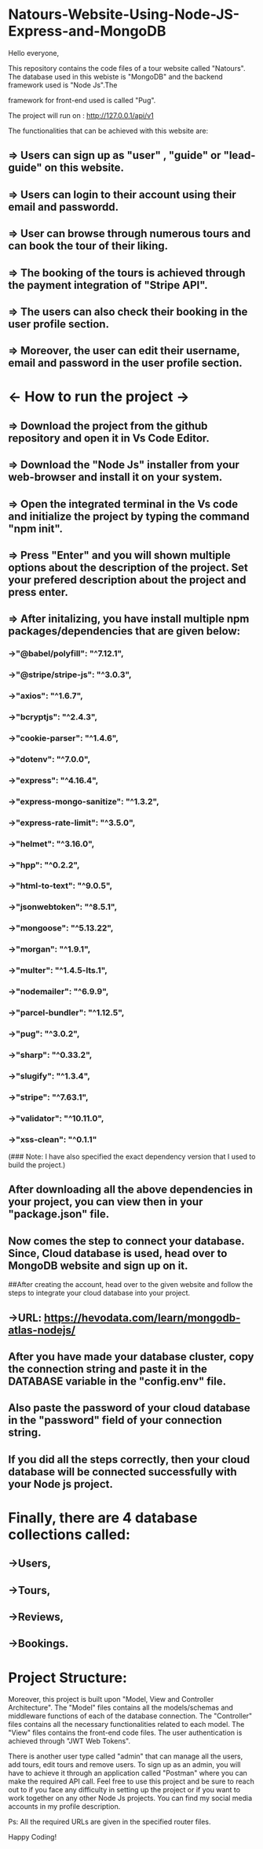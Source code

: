 # Natours-Website-Using-Node-JS-Express-and-MongoDB

Hello everyone,

This repository contains the code files of a tour website called "Natours". The database used in this webiste is "MongoDB" and the backend framework used is "Node Js".The 

framework for front-end used is called "Pug".

The project will run on : http://127.0.0.1/api/v1

The functionalities that can be achieved with this website are:

## => Users can sign up as "user" , "guide" or "lead-guide" on this website.

## => Users can login to their account using their email and passwordd.

## => User can browse through numerous tours and can book the tour of their liking.

## => The booking of the tours is achieved through the payment integration of "Stripe API".

## => The users can also check their booking in the user profile section.

## => Moreover, the user can edit their username, email and password in the user profile section.

# <- How to run the project ->

## => Download the project from the github repository and open it in Vs Code Editor.

## => Download the "Node Js" installer from your web-browser and install it on your system.

## => Open the integrated terminal in the Vs code and initialize the project by typing the command "npm init".

## => Press "Enter" and you will shown multiple options about the description of the project. Set your prefered description about the project and press enter.

## => After initalizing, you have install multiple npm packages/dependencies that are given below:

  ### ->"@babel/polyfill": "^7.12.1",
  
  ### ->"@stripe/stripe-js": "^3.0.3",
  
  ### ->"axios": "^1.6.7",
  
  ### ->"bcryptjs": "^2.4.3",
  
  ### ->"cookie-parser": "^1.4.6",
  
  ### ->"dotenv": "^7.0.0",
  
  ### ->"express": "^4.16.4",
  
  ### ->"express-mongo-sanitize": "^1.3.2",
  
  ### ->"express-rate-limit": "^3.5.0",
  
  ### ->"helmet": "^3.16.0",
  
  ### ->"hpp": "^0.2.2",
  
  ### ->"html-to-text": "^9.0.5",
  
  ### ->"jsonwebtoken": "^8.5.1",
  
  ### ->"mongoose": "^5.13.22",
  
  ### ->"morgan": "^1.9.1",
  
  ### ->"multer": "^1.4.5-lts.1",
  
  ### ->"nodemailer": "^6.9.9",
  
  ### ->"parcel-bundler": "^1.12.5",
  
  ### ->"pug": "^3.0.2",
  
  ### ->"sharp": "^0.33.2",
  
  ### ->"slugify": "^1.3.4",
  
  ### ->"stripe": "^7.63.1",
  
  ### ->"validator": "^10.11.0",
  
  ### ->"xss-clean": "^0.1.1"
  
  (### Note: I have also specified the exact dependency version that I used to build the project.)
  
## After downloading all the above dependencies in your project, you can view then in your "package.json" file.

## Now comes the step to connect your database. Since, Cloud database is used, head over to MongoDB website and sign up on it.

 ##After creating the account, head over to the given website and follow the steps to integrate your cloud database into your project.
  
  ## ->URL: https://hevodata.com/learn/mongodb-atlas-nodejs/

## After you have made your database cluster, copy the connection string and paste it in the DATABASE variable in the "config.env" file.

## Also paste the password of your cloud database in the "password" field of your connection string.

## If you did all the steps correctly, then your cloud database will be connected successfully with your Node js project.

# Finally, there are 4 database collections called:

## ->Users,

## ->Tours,

## ->Reviews,

## ->Bookings.

# Project Structure:

Moreover, this project is built upon "Model, View and Controller Architecture". The "Model" files contains all the models/schemas and middleware functions of each of the database connection. The "Controller" files contains all the necessary functionalities related to each model. The "View" files contains the front-end code files. The user authentication is achieved through "JWT Web Tokens".

There is another user type called "admin" that can manage all the users, add tours, edit tours and remove users. To sign up as an admin, you will have to achieve it through an application called "Postman" where you can make the required API call.
Feel free to use this project and be sure to reach out to if you face any difficulty in setting up the project or if you want to work together on any other Node Js projects.
You can find my social media accounts in my profile description.

Ps: All the required URLs are given in the specified router files.

Happy Coding!
